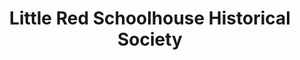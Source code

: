 ---
layout: repo
title: "Little Red Schoolhouse Historical Society"
id: 19855
permalink: repos/19855/
---